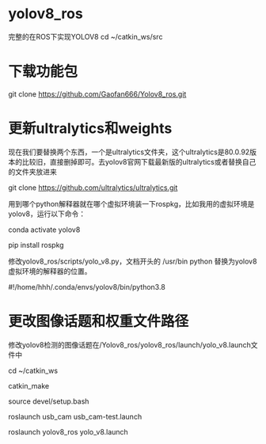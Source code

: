 # yolov8_ros
完整的在ROS下实现YOLOV8
cd ~/catkin_ws/src

# 下载功能包

git clone https://github.com/Gaofan666/Yolov8_ros.git

# 更新ultralytics和weights

现在我们要替换两个东西，一个是ultralytics文件夹，这个ultralytics是80.0.92版本的比较旧，直接删掉即可。去yolov8官网下载最新版的ultralytics或者替换自己的文件夹放进来

git clone https://github.com/ultralytics/ultralytics.git

用到哪个python解释器就在哪个虚拟环境装一下rospkg，比如我用的虚拟环境是yolov8，运行以下命令：

conda activate yolov8

pip install rospkg

修改yolov8_ros/scripts/yolo_v8.py，文档开头的 /usr/bin python 替换为yolov8虚拟环境的解释器的位置。

#!/home/hhh/.conda/envs/yolov8/bin/python3.8

# 更改图像话题和权重文件路径

修改yolov8检测的图像话题在/Yolov8_ros/yolov8_ros/launch/yolo_v8.launch文件中

cd ~/catkin_ws

catkin_make

source devel/setup.bash

roslaunch usb_cam usb_cam-test.launch

roslaunch yolov8_ros yolo_v8.launch
